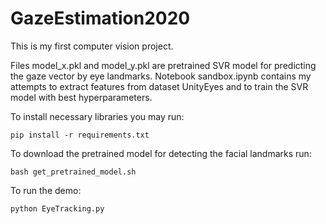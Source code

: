 # GazeEstimation2020

This is my first computer vision project.

Files model_x.pkl and model_y.pkl are pretrained SVR model for predicting the gaze vector by eye landmarks.
Notebook sandbox.ipynb contains my attempts to extract features from dataset UnityEyes and to train the SVR model with best hyperparameters.

To install necessary libraries you may run:
```
pip install -r requirements.txt
```

To download the pretrained model for detecting the facial landmarks run:
```
bash get_pretrained_model.sh
```

To run the demo:
```
python EyeTracking.py
```
